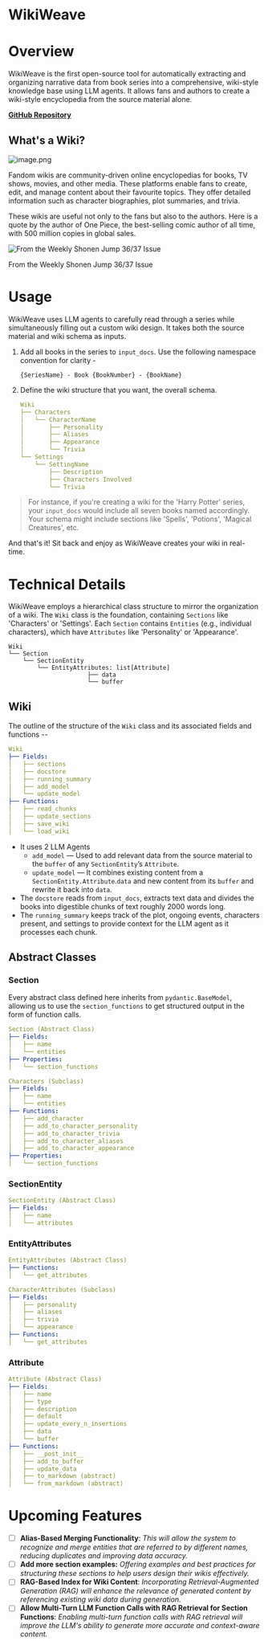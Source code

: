 # WikiWeave

# Overview

WikiWeave is the first open-source tool for automatically extracting and organizing narrative data from book series into a comprehensive, wiki-style knowledge base using LLM agents. It allows fans and authors to create a wiki-style encyclopedia from the source material alone. 

[**GitHub Repository**](https://github.com/Joy-Lunkad/WikiWeave)

## What's a Wiki?

![image.png](assets/mistborn_wiki_ss.png)

Fandom wikis are community-driven online encyclopedias for books, TV shows, movies, and other media. These platforms enable fans to create, edit, and manage content about their favourite topics. They offer detailed information such as character biographies, plot summaries, and trivia.

These wikis are useful not only to the fans but also to the authors. Here is a quote by the author of One Piece, the best-selling comic author of all time, with 500 million copies in global sales.

![From the Weekly Shonen Jump 36/37 Issue](assets/oda_wiki_ref.png)

From the Weekly Shonen Jump 36/37 Issue

# Usage

WikiWeave uses LLM agents to carefully read through a series while simultaneously filling out a custom wiki design.  It takes both the source material and wiki schema as inputs. 

1. Add all books in the series to `input_docs`.  Use the following namespace convention for clarity -
    
    ```
    {SeriesName} - Book {BookNumber} - {BookName}
    ```
    
2. Define the wiki structure that you want, the overall schema. 
    
    ```yaml
    Wiki
    ├── Characters
    │   └── CharacterName
    │       ├── Personality
    │       ├── Aliases
    │       ├── Appearance
    │       └── Trivia
    └── Settings
        └── SettingName
            ├── Description
            ├── Characters Involved
            └── Trivia
    ```
    

> For instance, if you're creating a wiki for the 'Harry Potter' series, your `input_docs` would include all seven books named accordingly. Your schema might include sections like 'Spells', 'Potions', 'Magical Creatures', etc.
> 

And that's it! Sit back and enjoy as WikiWeave creates your wiki in real-time. 

# Technical Details

WikiWeave employs a hierarchical class structure to mirror the organization of a wiki. The `Wiki` class is the foundation, containing `Sections` like 'Characters' or 'Settings'. Each `Section` contains `Entities` (e.g., individual characters), which have `Attributes` like 'Personality' or 'Appearance'.

```
Wiki
└── Section
    └── SectionEntity
        └── EntityAttributes: list[Attribute]
				      ├── data
				      └── buffer            
```

## Wiki

The outline of the structure of the `Wiki` class and its associated fields and functions --

```yaml
Wiki
├── Fields:
│   ├── sections
│   ├── docstore
│   ├── running_summary
│   ├── add_model
│   └── update_model
├── Functions:
│   ├── read_chunks
│   ├── update_sections
│   ├── save_wiki
│   └── load_wiki
```

- It uses 2 LLM Agents
    - `add_model` — Used to add relevant data from the source material to the `buffer` of any `SectionEntity`’s `Attribute`.
    - `update_model` —  It combines existing content from a `SectionEntity.Attribute`.`data` and new content from its `buffer` and rewrite it back into `data`.
- The `docstore` reads from `input_docs`, extracts text data and divides the books into digestible chunks of text roughly 2000 words long.
- The `running_summary` keeps track of the plot, ongoing events, characters present, and settings to provide context for the LLM agent as it processes each chunk.

## Abstract Classes

### Section

Every abstract class defined here inherits from `pydantic.BaseModel`, allowing us to use the `section_functions` to get structured output in the form of function calls.

```yaml
Section (Abstract Class)
├── Fields:
│   ├── name
│   └── entities
├── Properties:
│   └── section_functions

Characters (Subclass)
├── Fields:
│   ├── name
│   └── entities
├── Functions:
│   ├── add_character
│   ├── add_to_character_personality
│   ├── add_to_character_trivia
│   ├── add_to_character_aliases
│   ├── add_to_character_appearance
├── Properties:
│   └── section_functions
```

### SectionEntity

```yaml
SectionEntity (Abstract Class)
├── Fields:
│   ├── name
│   └── attributes
```

### EntityAttributes

```yaml
EntityAttributes (Abstract Class)
├── Functions:
│   └── get_attributes

CharacterAttributes (Subclass)
├── Fields:
│   ├── personality
│   ├── aliases
│   ├── trivia
│   └── appearance
├── Functions:
│   └── get_attributes

```

### Attribute

```yaml
Attribute (Abstract Class)
├── Fields:
│   ├── name
│   ├── type
│   ├── description
│   ├── default
│   ├── update_every_n_insertions
│   ├── data
│   └── buffer
├── Functions:
│   ├── __post_init__
│   ├── add_to_buffer
│   ├── update_data
│   ├── to_markdown (abstract)
│   └── from_markdown (abstract)
```

# Upcoming Features

- [ ]  **Alias-Based Merging Functionality**: *This will allow the system to recognize and merge entities that are referred to by different names, reducing duplicates and improving data accuracy.*
- [ ]  **Add more section examples:** *Offering examples and best practices for structuring these sections to help users design their wikis effectively.*
- [ ]  **RAG-Based Index for Wiki Content**: *Incorporating Retrieval-Augmented Generation (RAG) will enhance the relevance of generated content by referencing existing wiki data during generation.*
- [ ]  **Allow Multi-Turn LLM Function Calls with RAG Retrieval for Section Functions**: *Enabling multi-turn function calls with RAG retrieval will improve the LLM's ability to generate more accurate and context-aware content.*